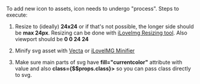 To add new icon to assets, icon needs to undergo "process".
Steps to execute:

1.  Resize to (ideally) **24x24** or if that's not possible, the longer side should be **max 24px**. Resizing can be done with [iLoveImg Resizing tool](https://www.iloveimg.com/resize-image/resize-svg). Also viewport should be **0 0 24 24**

2.  Minify svg asset with [Vecta](https://vecta.io/nano) or [iLoveIMG Minifier](https://www.iloveimg.com/compress-image/compress-svg)

3.  Make sure main parts of svg have **fill="currentcolor"** attribute with value and also **class={$$props.class}>** so you can pass class directly to svg.
